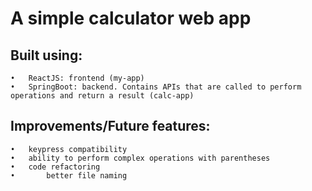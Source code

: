 # A simple calculator web app 

## Built using:
	•	ReactJS: frontend (my-app)
	•	SpringBoot: backend. Contains APIs that are called to perform operations and return a result (calc-app)

## Improvements/Future features:
	•	keypress compatibility
	•	ability to perform complex operations with parentheses
	•	code refactoring
	•       better file naming
